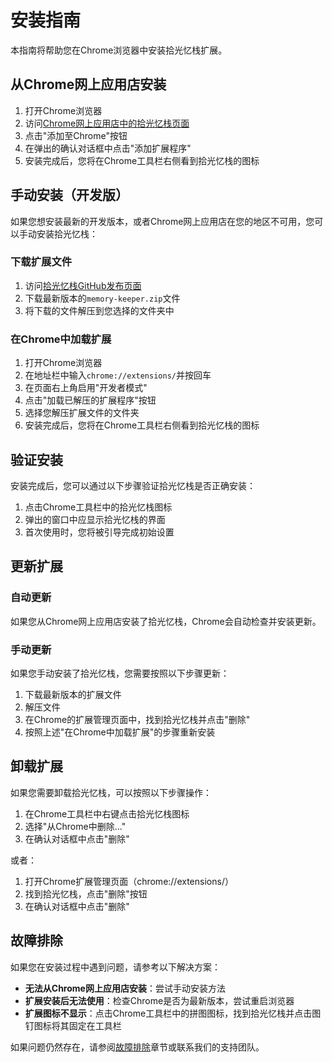 # 安装指南

本指南将帮助您在Chrome浏览器中安装拾光忆栈扩展。

## 从Chrome网上应用店安装

1. 打开Chrome浏览器
2. 访问[Chrome网上应用店中的拾光忆栈页面](https://chrome.google.com/webstore/detail/拾光忆栈/extension-id)
3. 点击"添加至Chrome"按钮
4. 在弹出的确认对话框中点击"添加扩展程序"
5. 安装完成后，您将在Chrome工具栏右侧看到拾光忆栈的图标

## 手动安装（开发版）

如果您想安装最新的开发版本，或者Chrome网上应用店在您的地区不可用，您可以手动安装拾光忆栈：

### 下载扩展文件

1. 访问[拾光忆栈GitHub发布页面](https://github.com/AIPlayZone/MemoryKeeper/releases)
2. 下载最新版本的`memory-keeper.zip`文件
3. 将下载的文件解压到您选择的文件夹中

### 在Chrome中加载扩展

1. 打开Chrome浏览器
2. 在地址栏中输入`chrome://extensions/`并按回车
3. 在页面右上角启用"开发者模式"
4. 点击"加载已解压的扩展程序"按钮
5. 选择您解压扩展文件的文件夹
6. 安装完成后，您将在Chrome工具栏右侧看到拾光忆栈的图标

## 验证安装

安装完成后，您可以通过以下步骤验证拾光忆栈是否正确安装：

1. 点击Chrome工具栏中的拾光忆栈图标
2. 弹出的窗口中应显示拾光忆栈的界面
3. 首次使用时，您将被引导完成初始设置

## 更新扩展

### 自动更新

如果您从Chrome网上应用店安装了拾光忆栈，Chrome会自动检查并安装更新。

### 手动更新

如果您手动安装了拾光忆栈，您需要按照以下步骤更新：

1. 下载最新版本的扩展文件
2. 解压文件
3. 在Chrome的扩展管理页面中，找到拾光忆栈并点击"删除"
4. 按照上述"在Chrome中加载扩展"的步骤重新安装

## 卸载扩展

如果您需要卸载拾光忆栈，可以按照以下步骤操作：

1. 在Chrome工具栏中右键点击拾光忆栈图标
2. 选择"从Chrome中删除..."
3. 在确认对话框中点击"删除"

或者：

1. 打开Chrome扩展管理页面（chrome://extensions/）
2. 找到拾光忆栈，点击"删除"按钮
3. 在确认对话框中点击"删除"

## 故障排除

如果您在安装过程中遇到问题，请参考以下解决方案：

- **无法从Chrome网上应用店安装**：尝试手动安装方法
- **扩展安装后无法使用**：检查Chrome是否为最新版本，尝试重启浏览器
- **扩展图标不显示**：点击Chrome工具栏中的拼图图标，找到拾光忆栈并点击图钉图标将其固定在工具栏

如果问题仍然存在，请参阅[故障排除](../troubleshooting/common-issues.md)章节或联系我们的支持团队。
